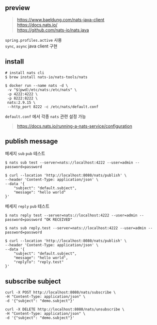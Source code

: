 ## preview

> <https://www.baeldung.com/nats-java-client>  
> <https://docs.nats.io/>  
> <https://github.com/nats-io/nats.java>

`spring.profiles.active` 사용  
`sync`, `async` java client 구현  

## install

```shell
# install nats cli
$ brew install nats-io/nats-tools/nats

$ docker run --name nats -d \
 -v "$(pwd)/etc/nats:/etc/nats" \
 -p 4222:4222 \
 -p 8222:8222 \
 nats:2.9.15 \
 --http_port 8222 -c /etc/nats/default.conf
```

`default.conf` 에서 각종 `nats` 관련 설정 가능  
> <https://docs.nats.io/running-a-nats-service/configuration>

## publish message

메세지 `sub` `pub` 테스트

```shell
$ nats sub test --server=nats://localhost:4222 --user=admin --password=password

$ curl --location 'http://localhost:8080/nats/publish' \
--header 'Content-Type: application/json' \
--data '{
    "subject": "default.subject",
    "message": "hello world"
}'
````

메세지 `reply` `pub` 테스트

```shell
$ nats reply test --server=nats://localhost:4222 --user=admin --password=password "OK RECEIVED"

$ nats sub reply.test --server=nats://localhost:4222 --user=admin --password=password

$ curl --location 'http://localhost:8080/nats/publish' \
--header 'Content-Type: application/json' \
--data '{
    "subject": "default.subject",
    "message": "hello world",
    "replyTo": "reply.test"
}'
````

## subscribe subject

```shell
curl -X POST http://localhost:8080/nats/subscribe \
-H "Content-Type: application/json" \
-d '{"subject": "demo.subject"}'

curl -X DELETE http://localhost:8080/nats/unsubscribe \
-H "Content-Type: application/json" \
-d '{"subject": "demo.subject"}'
```